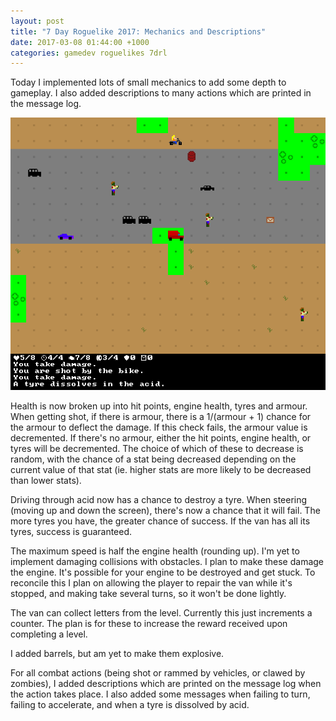 ```yaml
---
layout: post
title: "7 Day Roguelike 2017: Mechanics and Descriptions"
date: 2017-03-08 01:44:00 +1000
categories: gamedev roguelikes 7drl
---
```


Today I implemented lots of small mechanics to add some depth to gameplay. I
also added descriptions to many actions which are printed in the message log.

![screenshot](/images/7drl2017-mechanics-and-descriptions/screenshot.png)

Health is now broken up into hit points, engine health, tyres and armour.
When getting shot, if there is armour, there is a 1/(armour + 1) chance for the
armour to deflect the damage. If this check fails, the armour value is
decremented. If there's no armour, either the hit points, engine health, or
tyres will be decremented. The choice of which of these to decrease is random,
with the chance of a stat being decreased depending on the current value of that
stat (ie. higher stats are more likely to be decreased than lower stats).

Driving through acid now has a chance to destroy a tyre. When steering (moving
up and down the screen), there's now a chance that it will fail. The more tyres
you have, the greater chance of success. If the van has all its tyres, success
is guaranteed.

The maximum speed is half the engine health (rounding up).
I'm yet to implement damaging collisions with obstacles. I plan to make these
damage the engine. It's possible for your engine to be destroyed and get stuck.
To reconcile this I plan on allowing the player to repair the van while it's
stopped, and making take several turns, so it won't be done lightly.

The van can collect letters from the level. Currently this just increments a
counter. The plan is for these to increase the reward received upon completing a
level.

I added barrels, but am yet to make them explosive.

For all combat actions (being shot or rammed by vehicles, or clawed by zombies),
I added descriptions which are printed on the message log when the action takes
place. I also added some messages when failing to turn, failing to accelerate,
and when a tyre is dissolved by acid.
